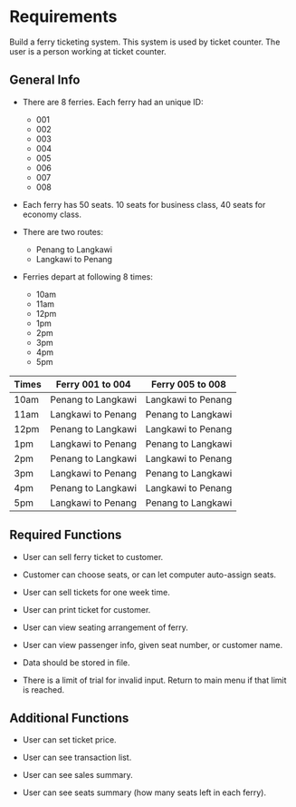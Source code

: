 # Requirements

Build a ferry ticketing system. This system is used by ticket counter. The user is a person working at ticket counter.

## General Info

- There are 8 ferries. Each ferry had an unique ID:

    - 001
    - 002
    - 003
    - 004
    - 005
    - 006
    - 007
    - 008

- Each ferry has 50 seats. 10 seats for business class, 40 seats for economy class.

- There are two routes:

    - Penang to Langkawi
    - Langkawi to Penang

- Ferries depart at following 8 times:

    - 10am
    - 11am
    - 12pm
    - 1pm
    - 2pm
    - 3pm
    - 4pm
    - 5pm

| Times | Ferry 001 to 004     | Ferry 005 to 008     |
| ----- | -------------------- | -------------------- |
| 10am  | Penang   to Langkawi | Langkawi to Penang   |
| 11am  | Langkawi to Penang   | Penang   to Langkawi |
| 12pm  | Penang   to Langkawi | Langkawi to Penang   |
|  1pm  | Langkawi to Penang   | Penang   to Langkawi |
|  2pm  | Penang   to Langkawi | Langkawi to Penang   |
|  3pm  | Langkawi to Penang   | Penang   to Langkawi |
|  4pm  | Penang   to Langkawi | Langkawi to Penang   |
|  5pm  | Langkawi to Penang   | Penang   to Langkawi |

## Required Functions

- User can sell ferry ticket to customer.

- Customer can choose seats, or can let computer auto-assign seats.

- User can sell tickets for one week time.

- User can print ticket for customer.

- User can view seating arrangement of ferry.

- User can view passenger info, given seat number, or customer name.

- Data should be stored in file.

- There is a limit of trial for invalid input. Return to main menu if that limit is reached.

## Additional Functions

- User can set ticket price.

- User can see transaction list.

- User can see sales summary.

- User can see seats summary (how many seats left in each ferry).

